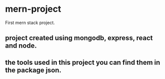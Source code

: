 # mern-project
First mern stack project.
## project created using mongodb, express, react and node.
## the tools used in this project you can find them in the package json.
